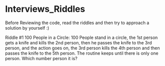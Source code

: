 # Interviews_Riddles

Before Reviewing the code, read the riddles and then try to approach a solution by yourself :)

Riddle #1
100 People in a Circle:
100 People stand in a circle, the 1st person gets a knife and kills the 2nd person, then he passes the knife to the 3rd person, and the action goes on,
the 3rd person kills the 4th person and then passes the knife to the 5th person. The routine keeps until there is only one person.
Which number person it is?
